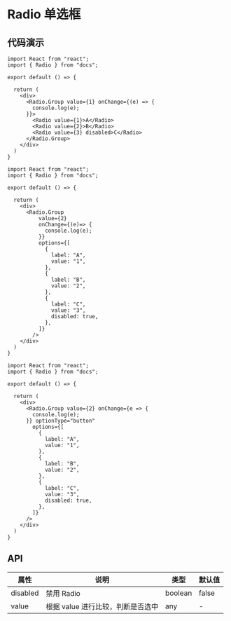 
# Radio 单选框

## 代码演示

```tsx
import React from "react";
import { Radio } from "docs";

export default () => {

  return (
    <div>
      <Radio.Group value={1} onChange={(e) => {
        console.log(e);
      }}>
        <Radio value={1}>A</Radio>
        <Radio value={2}>B</Radio>
        <Radio value={3} disabled>C</Radio>
      </Radio.Group>
    </div>
  )
}
```


```tsx
import React from "react";
import { Radio } from "docs";

export default () => {

  return (
    <div>
      <Radio.Group
          value={2}
          onChange={(e)=> {
            console.log(e);
          }}
          options={[
            {
              label: "A",
              value: "1",
            },
            {
              label: "B",
              value: "2",
            },
            {
              label: "C",
              value: "3",
              disabled: true,
            },
          ]}
        />
    </div>
  )
}
```


```tsx
import React from "react";
import { Radio } from "docs";

export default () => {

  return (
    <div>
      <Radio.Group value={2} onChange={e => {
        console.log(e);
      }} optionType="button"
        options={[
          {
            label: "A",
            value: "1",
          },
          {
            label: "B",
            value: "2",
          },
          {
            label: "C",
            value: "3",
            disabled: true,
          },
        ]}
      />
    </div>
  )
}
```

## API

| 属性     | 说明                              | 类型    | 默认值 |
| -------- | --------------------------------- | ------- | ------ |
| disabled | 禁用 Radio                        | boolean | false  |
| value    | 根据 value 进行比较，判断是否选中 | any     | -      |

